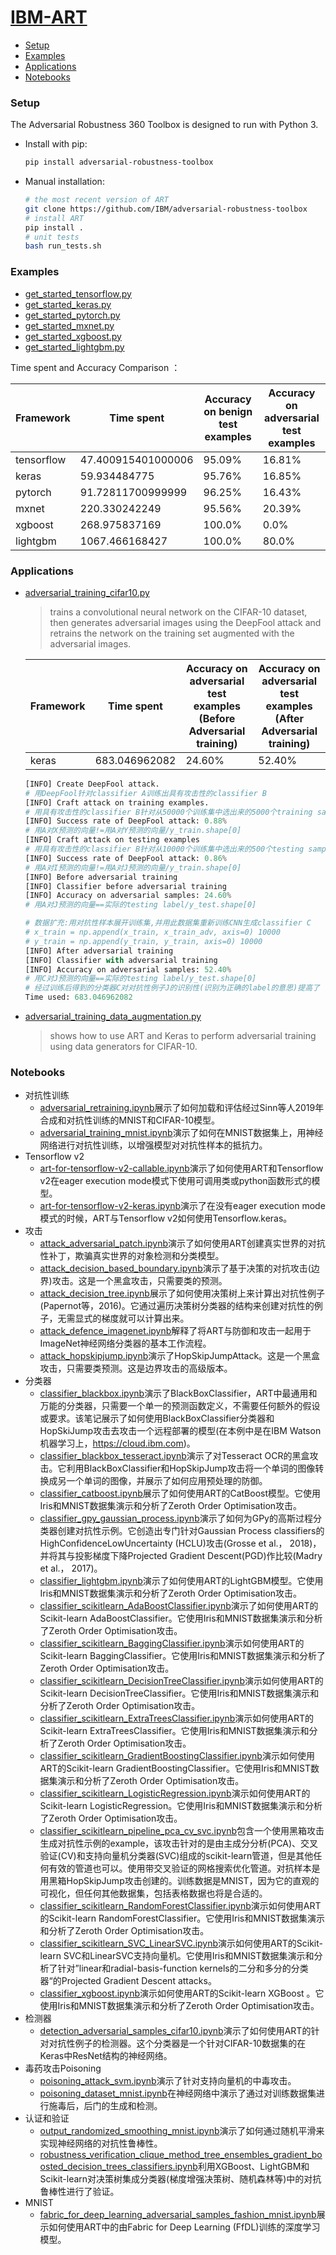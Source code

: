 # [IBM-ART](https://github.com/IBM/adversarial-robustness-toolbox)

- [Setup](#set-up)
- [Examples](#Examples)
- [Applications](#Applications)
- [Notebooks](#Notebooks)



### Setup <span id = "set-up">

The Adversarial Robustness 360 Toolbox is designed to run with Python 3.

- Install with pip:

  ```bash
  pip install adversarial-robustness-toolbox
  ```

- Manual installation:

  ```bash
  # the most recent version of ART
  git clone https://github.com/IBM/adversarial-robustness-toolbox
  # install ART
  pip install .
  # unit tests
  bash run_tests.sh
  ```


### Examples

- <a href = "./code/get_started_tensorflow.py">get_started_tensorflow.py</a>
- <a href = "./code/get_started_keras.py">get_started_keras.py</a>
- <a href = "./code/get_started_pytorch.py">get_started_pytorch.py</a>
- <a href = "./code/get_started_mxnet.py">get_started_mxnet.py</a>
- <a href = "./code/get_started_xgboost.py">get_started_xgboost.py</a>
- <a href = "./code/get_started_lightgbm.py">get_started_lightgbm.py</a>

Time spent and Accuracy Comparison ：

| Framework  | Time spent         | Accuracy on benign test examples | Accuracy on adversarial test examples |
| ---------- | ------------------ | -------------------------------- | ------------------------------------- |
| tensorflow | 47.400915401000006 | 95.09%                           | 16.81%                                |
| keras      | 59.934484775       | 95.76%                           | 16.85%                                |
| pytorch    | 91.72811700999999  | 96.25%                           | 16.43%                                |
| mxnet      | 220.330242249      | 95.56%                           | 20.39%                                |
| xgboost    | 268.975837169      | 100.0%                           | 0.0%                                  |
| lightgbm   | 1067.466168427     | 100.0%                           | 80.0%                                 |





### Applications

- <a href = "./code/adversarial_training_cifar10.py">adversarial_training_cifar10.py</a>

  > trains a convolutional neural network on the CIFAR-10 dataset, then generates adversarial images using the DeepFool attack and retrains the network on the training set augmented with the adversarial images.

  | Framework | Time spent    | Accuracy on adversarial test examples (Before Adversarial training) | Accuracy on adversarial test examples (After Adversarial training) |
  | --------- | ------------- | ------------------------------------------------------------ | ------------------------------------------------------------ |
  | keras     | 683.046962082 | 24.60%                                                       | 52.40%                                                       |

  ```python
  [INFO] Create DeepFool attack.
  # 用DeepFool针对classifier A训练出具有攻击性的classifier B
  [INFO] Craft attack on training examples.
  # 用具有攻击性的classifier B针对从50000个训练集中选出来的5000个training samples X生成5000个adversarial examples Y
  [INFO] Success rate of DeepFool attack: 0.88%
  # 用A对X预测的向量!=用A对Y预测的向量/y_train.shape[0]
  [INFO] Craft attack on testing examples
  # 用具有攻击性的classifier B针对从10000个训练集中选出来的500个testing samples I生成500个testing examples J
  [INFO] Success rate of DeepFool attack: 0.86%
  # 用A对I预测的向量!=用A对J预测的向量/y_train.shape[0]
  [INFO] Before adversarial training
  [INFO] Classifier before adversarial training
  [INFO] Accuracy on adversarial samples: 24.60%
  # 用A对J预测的向量==实际的testing label/y_test.shape[0]
  
  # 数据扩充:用对抗性样本展开训练集,并用此数据集重新训练CNN生成classifier C
  # x_train = np.append(x_train, x_train_adv, axis=0) 10000
  # y_train = np.append(y_train, y_train, axis=0) 10000
  [INFO] After adversarial training
  [INFO] Classifier with adversarial training
  [INFO] Accuracy on adversarial samples: 52.40%
  # 用C对J预测的向量==实际的testing label/y_test.shape[0]
  # 经过训练后得到的分类器C对对抗性例子J的识别性(识别为正确的label的意思)提高了
  Time used: 683.046962082
  ```

- <a href = "./code/adversarial_training_data_augmentation.py">adversarial_training_data_augmentation.py</a>

  > shows how to use ART and Keras to perform adversarial training using data generators for CIFAR-10.

### Notebooks

- 对抗性训练
  - [adversarial_retraining.ipynb](https://github.com/IBM/adversarial-robustness-toolbox/blob/master/notebooks/adversarial_retraining.ipynb)展示了如何加载和评估经过Sinn等人2019年合成和对抗性训练的MNIST和CIFAR-10模型。
  - [adversarial_training_mnist.ipynb](https://github.com/IBM/adversarial-robustness-toolbox/blob/master/notebooks/adversarial_training_mnist.ipynb)演示了如何在MNIST数据集上，用神经网络进行对抗性训练，以增强模型对对抗性样本的抵抗力。
- Tensorflow v2
  - [art-for-tensorflow-v2-callable.ipynb](https://github.com/IBM/adversarial-robustness-toolbox/blob/master/notebooks/art-for-tensorflow-v2-callable.ipynb)演示了如何使用ART和Tensorflow v2在eager execution mode模式下使用可调用类或python函数形式的模型。
  - [art-for-tensorflow-v2-keras.ipynb](https://github.com/IBM/adversarial-robustness-toolbox/blob/master/notebooks/art-for-tensorflow-v2-keras.ipynb)演示了在没有eager execution mode模式的时候，ART与Tensorflow v2如何使用Tensorflow.keras。
- 攻击
  - [attack_adversarial_patch.ipynb](https://github.com/IBM/adversarial-robustness-toolbox/blob/master/notebooks/attack_adversarial_patch.ipynb)演示了如何使用ART创建真实世界的对抗性补丁，欺骗真实世界的对象检测和分类模型。
  - [attack_decision_based_boundary.ipynb](https://github.com/IBM/adversarial-robustness-toolbox/blob/master/notebooks/attack_decision_based_boundary.ipynb)演示了基于决策的对抗攻击(边界)攻击。这是一个黑盒攻击，只需要类的预测。
  - [attack_decision_tree.ipynb](https://github.com/IBM/adversarial-robustness-toolbox/blob/master/notebooks/attack_decision_tree.ipynb)展示了如何使用决策树上来计算出对抗性例子(Papernot等，2016)。它通过遍历决策树分类器的结构来创建对抗性的例子，无需显式的梯度就可以计算出来。
  - [attack_defence_imagenet.ipynb](https://github.com/IBM/adversarial-robustness-toolbox/blob/master/notebooks/attack_defence_imagenet.ipynb)解释了将ART与防御和攻击一起用于ImageNet神经网络分类器的基本工作流程。
  - [attack_hopskipjump.ipynb](https://github.com/IBM/adversarial-robustness-toolbox/blob/master/notebooks/attack_hopskipjump.ipynb)演示了HopSkipJumpAttack。这是一个黑盒攻击，只需要类预测。这是边界攻击的高级版本。
- 分类器
  - [classifier_blackbox.ipynb](https://github.com/IBM/adversarial-robustness-toolbox/blob/master/notebooks/classifier_blackbox.ipynb)演示了BlackBoxClassifier，ART中最通用和万能的分类器，只需要一个单一的预测函数定义，不需要任何额外的假设或要求。该笔记展示了如何使用BlackBoxClassifier分类器和HopSkiJump攻击去攻击一个远程部署的模型(在本例中是在IBM Watson机器学习上，https://cloud.ibm.com)。
  - [classifier_blackbox_tesseract.ipynb](https://github.com/IBM/adversarial-robustness-toolbox/blob/master/notebooks/classifier_blackbox_tesseract.ipynb)演示了对Tesseract OCR的黑盒攻击。它利用BlackBoxClassifier和HopSkipJump攻击将一个单词的图像转换成另一个单词的图像，并展示了如何应用预处理的防御。
  - [classifier_catboost.ipynb](https://github.com/IBM/adversarial-robustness-toolbox/blob/master/notebooks/classifier_catboost.ipynb)展示了如何使用ART的CatBoost模型。它使用Iris和MNIST数据集演示和分析了Zeroth Order Optimisation攻击。
  - [classifier_gpy_gaussian_process.ipynb](https://github.com/IBM/adversarial-robustness-toolbox/blob/master/notebooks/classifier_gpy_gaussian_process.ipynb)演示了如何为GPy的高斯过程分类器创建对抗性示例。它创造出专门针对Gaussian Process classifiers的HighConfidenceLowUncertainty (HCLU)攻击(Grosse et al.， 2018)，并将其与投影梯度下降Projected Gradient Descent(PGD)作比较(Madry et al.， 2017)。
  - [classifier_lightgbm.ipynb](https://github.com/IBM/adversarial-robustness-toolbox/blob/master/notebooks/classifier_lightgbm.ipynb)演示了如何使用ART的LightGBM模型。它使用Iris和MNIST数据集演示和分析了Zeroth Order Optimisation攻击。
  - [classifier_scikitlearn_AdaBoostClassifier.ipynb](https://github.com/IBM/adversarial-robustness-toolbox/blob/master/notebooks/classifier_scikitlearn_AdaBoostClassifier.ipynb)演示了如何使用ART的Scikit-learn AdaBoostClassifier。它使用Iris和MNIST数据集演示和分析了Zeroth Order Optimisation攻击。
  - [classifier_scikitlearn_BaggingClassifier.ipynb](https://github.com/IBM/adversarial-robustness-toolbox/blob/master/notebooks/classifier_scikitlearn_BaggingClassifier.ipynb)演示如何使用ART的Scikit-learn BaggingClassifier。它使用Iris和MNIST数据集演示和分析了Zeroth Order Optimisation攻击。
  - [classifier_scikitlearn_DecisionTreeClassifier.ipynb](https://github.com/IBM/adversarial-robustness-toolbox/blob/master/notebooks/classifier_scikitlearn_DecisionTreeClassifier.ipynb)演示如何使用ART的Scikit-learn DecisionTreeClassifier。它使用Iris和MNIST数据集演示和分析了Zeroth Order Optimisation攻击。
  - [classifier_scikitlearn_ExtraTreesClassifier.ipynb](https://github.com/IBM/adversarial-robustness-toolbox/blob/master/notebooks/classifier_scikitlearn_ExtraTreesClassifier.ipynb)演示如何使用ART的Scikit-learn ExtraTreesClassifier。它使用Iris和MNIST数据集演示和分析了Zeroth Order Optimisation攻击。
  - [classifier_scikitlearn_GradientBoostingClassifier.ipynb](https://github.com/IBM/adversarial-robustness-toolbox/blob/master/notebooks/classifier_scikitlearn_GradientBoostingClassifier.ipynb)演示如何使用ART的Scikit-learn GradientBoostingClassifier。它使用Iris和MNIST数据集演示和分析了Zeroth Order Optimisation攻击。
  - [classifier_scikitlearn_LogisticRegression.ipynb](https://github.com/IBM/adversarial-robustness-toolbox/blob/master/notebooks/classifier_scikitlearn_LogisticRegression.ipynb)演示如何使用ART的Scikit-learn LogisticRegression。它使用Iris和MNIST数据集演示和分析了Zeroth Order Optimisation攻击。
  - [classifier_scikitlearn_pipeline_pca_cv_svc.ipynb](https://github.com/IBM/adversarial-robustness-toolbox/blob/master/notebooks/classifier_scikitlearn_pipeline_pca_cv_svc.ipynb)包含一个使用黑箱攻击生成对抗性示例的example，该攻击针对的是由主成分分析(PCA)、交叉验证(CV)和支持向量机分类器(SVC)组成的scikit-learn管道，但是其他任何有效的管道也可以。使用带交叉验证的网格搜索优化管道。对抗样本是用黑箱HopSkipJump攻击创建的。训练数据是MNIST，因为它的直观的可视化，但任何其他数据集，包括表格数据也将是合适的。
  - [classifier_scikitlearn_RandomForestClassifier.ipynb](https://github.com/IBM/adversarial-robustness-toolbox/blob/master/notebooks/classifier_scikitlearn_RandomForestClassifier.ipynb)演示如何使用ART的Scikit-learn RandomForestClassifier。它使用Iris和MNIST数据集演示和分析了Zeroth Order Optimisation攻击。
  - [classifier_scikitlearn_SVC_LinearSVC.ipynb](https://github.com/IBM/adversarial-robustness-toolbox/blob/master/notebooks/classifier_scikitlearn_SVC_LinearSVC.ipynb)演示如何使用ART的Scikit-learn SVC和LinearSVC支持向量机。它使用Iris和MNIST数据集演示和分析了针对”linear和radial-basis-function kernels的二分和多分的分类器“的Projected Gradient Descent attacks。
  - [classifier_xgboost.ipynb](https://github.com/IBM/adversarial-robustness-toolbox/blob/master/notebooks/classifier_xgboost.ipynb)演示如何使用ART的Scikit-learn XGBoost 。它使用Iris和MNIST数据集演示和分析了Zeroth Order Optimisation攻击。
- 检测器
  - [detection_adversarial_samples_cifar10.ipynb](https://github.com/IBM/adversarial-robustness-toolbox/blob/master/notebooks/detection_adversarial_samples_cifar10.ipynb)演示了如何使用ART的针对对抗性例子的检测器。这个分类器是一个针对CIFAR-10数据集的在Keras中ResNet结构的神经网络。
- 毒药攻击Poisoning
  - [poisoning_attack_svm.ipynb](https://github.com/IBM/adversarial-robustness-toolbox/blob/master/notebooks/poisoning_attack_svm.ipynb)演示了针对支持向量机的中毒攻击。
  - [poisoning_dataset_mnist.ipynb](https://github.com/IBM/adversarial-robustness-toolbox/blob/master/notebooks/poisoning_dataset_mnist.ipynb)在神经网络中演示了通过对训练数据集进行施毒后，后门的生成和检测。
- 认证和验证
  - [output_randomized_smoothing_mnist.ipynb](https://github.com/IBM/adversarial-robustness-toolbox/blob/master/notebooks/output_randomized_smoothing_mnist.ipynb)演示了如何通过随机平滑来实现神经网络的对抗性鲁棒性。
  - [robustness_verification_clique_method_tree_ensembles_gradient_boosted_decision_trees_classifiers.ipynb](https://github.com/IBM/adversarial-robustness-toolbox/blob/master/notebooks/robustness_verification_clique_method_tree_ensembles_gradient_boosted_decision_trees_classifiers.ipynb)利用XGBoost、LightGBM和Scikit-learn对决策树集成分类器(梯度增强决策树、随机森林等)中的对抗鲁棒性进行了验证。
- MNIST
  - [fabric_for_deep_learning_adversarial_samples_fashion_mnist.ipynb](https://github.com/IBM/adversarial-robustness-toolbox/blob/master/notebooks/fabric_for_deep_learning_adversarial_samples_fashion_mnist.ipynb)展示如何使用ART中的由Fabric for Deep Learning (FfDL)训练的深度学习模型。





















